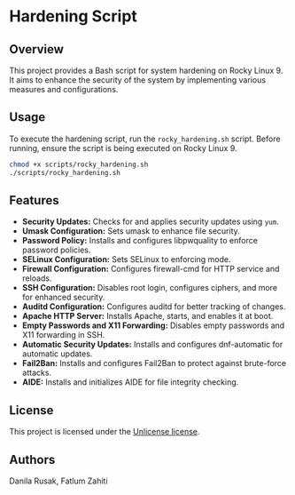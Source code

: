 # Hardening Script

## Overview

This project provides a Bash script for system hardening on Rocky Linux 9. It aims to enhance the security of the system by implementing various measures and configurations.

## Usage

To execute the hardening script, run the `rocky_hardening.sh` script. Before running, ensure the script is being executed on Rocky Linux 9.

```bash
chmod +x scripts/rocky_hardening.sh
./scripts/rocky_hardening.sh
```

## Features

- **Security Updates:** Checks for and applies security updates using `yum`.
- **Umask Configuration:** Sets umask to enhance file security.
- **Password Policy:** Installs and configures libpwquality to enforce password policies.
- **SELinux Configuration:** Sets SELinux to enforcing mode.
- **Firewall Configuration:** Configures firewall-cmd for HTTP service and reloads.
- **SSH Configuration:** Disables root login, configures ciphers, and more for enhanced security.
- **Auditd Configuration:** Configures auditd for better tracking of changes.
- **Apache HTTP Server:** Installs Apache, starts, and enables it at boot.
- **Empty Passwords and X11 Forwarding:** Disables empty passwords and X11 forwarding in SSH.
- **Automatic Security Updates:** Installs and configures dnf-automatic for automatic updates.
- **Fail2Ban:** Installs and configures Fail2Ban to protect against brute-force attacks.
- **AIDE:** Installs and initializes AIDE for file integrity checking.

## License

This project is licensed under the [Unlicense license](LICENSE).

## Authors

Danila Rusak, Fatlum Zahiti
